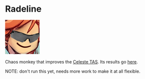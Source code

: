 # Radeline
[![buhbaiSG](buhbaiSG.png)](https://www.frankerfacez.com/emoticon/316755-buhbaiSG)

 Chaos monkey that improves the [Celeste TAS](https://github.com/ShootMe/CelesteTAS). Its results go [here](https://github.com/Kataiser/CelesteTAS/tree/radeline-results).

NOTE: don't run this yet, needs more work to make it at all flexible.
